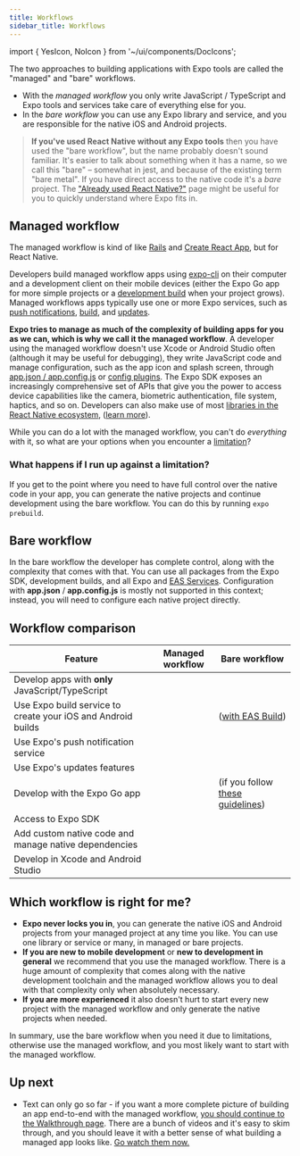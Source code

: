 ```yaml
---
title: Workflows
sidebar_title: Workflows
---
```


import { YesIcon, NoIcon } from '~/ui/components/DocIcons';

The two approaches to building applications with Expo tools are called the "managed" and "bare" workflows.

- With the _managed workflow_ you only write JavaScript / TypeScript and Expo tools and services take care of everything else for you.
- In the _bare workflow_ you can use any Expo library and service, and you are responsible for the native iOS and Android projects.

> **If you've used React Native without any Expo tools** then you have used the "bare workflow", but the name probably doesn't sound familiar. It's easier to talk about something when it has a name, so we call this "bare" – somewhat in jest, and because of the existing term "bare metal". If you have direct access to the native code it's a _bare_ project. The ["Already used React Native?"](../workflow/already-used-react-native.md) page might be useful for you to quickly understand where Expo fits in.

## Managed workflow

The managed workflow is kind of like [Rails](https://rubyonrails.org/) and [Create React App](https://github.com/facebook/create-react-app), but for React Native.

Developers build managed workflow apps using [expo-cli](../workflow/expo-cli.md) on their computer and a development client on their mobile devices (either the Expo Go app for more simple projects or a [development build](../development/introduction.md) when your project grows). Managed workflows apps typically use one or more Expo services, such as [push notifications](../push-notifications/overview.md), [build](../distribution/building-standalone-apps.md), and [updates](../guides/configuring-updates.md).

**Expo tries to manage as much of the complexity of building apps for you as we can, which is why we call it the managed workflow**. A developer using the managed workflow doesn't use Xcode or Android Studio often (although it may be useful for debugging), they write JavaScript code and manage configuration, such as the app icon and splash screen, through [app.json / app.config.js](../workflow/configuration.md) or [config plugins](../guides/config-plugins.md). The Expo SDK exposes an increasingly comprehensive set of APIs that give you the power to access device capabilities like the camera, biometric authentication, file system, haptics, and so on. Developers can also make use of most [libraries in the React Native ecosystem](https://reactnative.directory/), ([learn more](../workflow/using-libraries.md)).

While you can do a lot with the managed workflow, you can't do _everything_ with it, so what are your options when you encounter a [limitation](../introduction/why-not-expo.md)?

### What happens if I run up against a limitation?

If you get to the point where you need to have full control over the native code in your app, you can generate the native projects and continue development using the bare workflow. You can do this by running `expo prebuild`.

## Bare workflow

In the bare workflow the developer has complete control, along with the complexity that comes with that. You can use all packages from the Expo SDK, development builds, and all Expo and [EAS Services](https://expo.dev/eas). Configuration with **app.json** / **app.config.js** is mostly not supported in this context; instead, you will need to configure each native project directly.

## Workflow comparison

| Feature                                                      | Managed workflow | Bare workflow                                                                |
| ------------------------------------------------------------ | ---------------- | ---------------------------------------------------------------------------- |
| Develop apps with **only** JavaScript/TypeScript             | <YesIcon />      | <NoIcon />                                                                   |
| Use Expo build service to create your iOS and Android builds | <YesIcon />      | <YesIcon /> ([with EAS Build](/build/introduction.md))                       |
| Use Expo's push notification service                         | <YesIcon />      | <YesIcon />                                                                  |
| Use Expo's updates features                                  | <YesIcon />      | <YesIcon />                                                                  |
| Develop with the Expo Go app                                 | <YesIcon />      | <YesIcon /> (if you follow [these guidelines](../bare/using-expo-client.md)) |
| Access to Expo SDK                                           | <YesIcon />      | <YesIcon />                                                                  |
| Add custom native code and manage native dependencies        | <YesIcon />      | <YesIcon />                                                                  |
| Develop in Xcode and Android Studio                          | <NoIcon />       | <YesIcon />                                                                  |

## Which workflow is right for me?

- **Expo never locks you in**, you can generate the native iOS and Android projects from your managed project at any time you like. You can use one library or service or many, in managed or bare projects.
- **If you are new to mobile development** or **new to development in general** we recommend that you use the managed workflow. There is a huge amount of complexity that comes along with the native development toolchain and the managed workflow allows you to deal with that complexity only when absolutely necessary.
- **If you are more experienced** it also doesn't hurt to start every new project with the managed workflow and only generate the native projects when needed.

In summary, use the bare workflow when you need it due to limitations, otherwise use the managed workflow, and you most likely want to start with the managed workflow.

## Up next

- Text can only go so far - if you want a more complete picture of building an app end-to-end with the managed workflow, [you should continue to the Walkthrough page](../introduction/walkthrough.md). There are a bunch of videos and it's easy to skim through, and you should leave it with a better sense of what building a managed app looks like. [Go watch them now.](../introduction/walkthrough.md)
